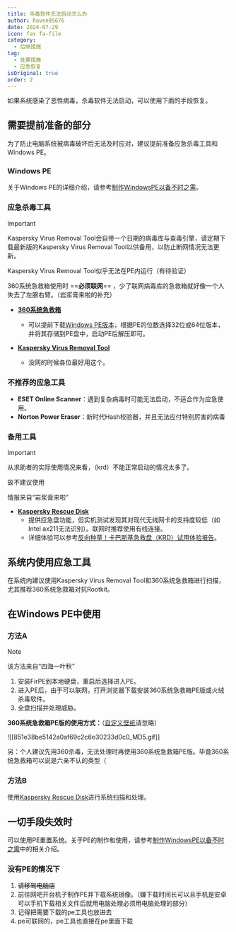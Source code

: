 ```yaml
---
title: 杀毒软件无法启动怎么办
author: Raven95676
date: 2024-07-29
icon: fas fa-file
category:
  - 后继措施
tag:
  - 处置措施
  - 应急恢复
isOriginal: true
order: 2
---
```

如果系统感染了恶性病毒，杀毒软件无法启动，可以使用下面的手段恢复。

## 需要提前准备的部分

为了防止电脑系统被病毒破坏后无法及时应对，建议提前准备应急杀毒工具和Windows PE。

### Windows PE

关于Windows PE的详细介绍，请参考[制作WindowsPE以备不时之需](https://raven95676.github.io/prevention/7_why_windows_pe.html)。

### 应急杀毒工具

> [!important]
> Kaspersky Virus Removal Tool会自带一个日期的病毒库与查毒引擎，请定期下载最新版的Kaspersky Virus Removal Tool以供备用，以防止断网情况无法更新。
>
> Kaspersky Virus Removal Tool似乎无法在PE内运行（有待验证）
>
> 360系统急救箱使用时 ==**必须联网**== ，少了联网病毒库的急救箱就好像一个人失去了左膀右臂。（岩浆膏来啦的补充）

- **[360系统急救箱](https://weishi.360.cn/jijiuxiang/)**
  - 可以提前下载[Windows PE版本](https://weishi.360.cn/jijiuxiang/guide.html)，根据PE的位数选择32位或64位版本，并将其存储到PE盘中，启动PE后解压即可。

- **[Kaspersky Virus Removal Tool](https://www.kaspersky.com/downloads/free-virus-removal-tool)**
  - 没网的时候各位最好用这个。

### 不推荐的应急工具

- **ESET Online Scanner**：遇到复杂病毒时可能无法启动，不适合作为应急使用。
- **Norton Power Eraser**：新时代Hash校验器，并且无法应付特别厉害的病毒

### 备用工具

> [!important]
> 从求助者的实际使用情况来看，（krd）不能正常启动的情况太多了。
>
> 故不建议使用
>
> 情报来自“岩浆膏来啦”

- **[Kaspersky Rescue Disk](https://www.kaspersky.com.cn/downloads/thank-you/free-rescue-disk)**
  - 提供应急盘功能，但实机测试发现其对现代无线网卡的支持度较低（如Intel ax211无法识别）。联网时推荐使用有线连接。
  - 详细体验可以参考[反向种草！卡巴斯基急救盘（KRD）试用体验报告](https://post.smzdm.com/p/a5dxn0g8/)。

## 系统内使用应急工具

在系统内建议使用Kaspersky Virus Removal Tool和360系统急救箱进行扫描，尤其推荐360系统急救箱对抗Rootkit。

## 在Windows PE中使用

### 方法A <Badge text="推荐" type="tip" />

> [!note]
> 该方法来自“四海一叶秋”

1. 安装FirPE到本地硬盘，重启后选择进入PE。
2. 进入PE后，由于可以联网，打开浏览器下载安装360系统急救箱PE版或火绒杀毒软件。
3. 全盘扫描并处理威胁。

**360系统急救箱PE版的使用方式：**（[自定义壁纸](https://www.pixiv.net/artworks/112139971)请忽略）

![[851e38be5142a0af69c2c6e30233d0c0_MD5.gif]]

另：个人建议先用360杀毒，无法处理时再使用360系统急救箱PE版。毕竟360系统急救箱可以说是六亲不认的类型（

### 方法B

使用[Kaspersky Rescue Disk](https://www.kaspersky.com.cn/downloads/thank-you/free-rescue-disk)进行系统扫描和处理。

## 一切手段失效时

可以使用PE重置系统。关于PE的制作和使用，请参考[制作WindowsPE以备不时之需](https://raven95676.github.io/prevention/7_why_windows_pe.html)中的相关介绍。

### 没有PE的情况下

1. ~~请移驾电脑店~~
2. 前往网吧开台机子制作PE并下载系统镜像。（嫌下载时间长可以且手机是安卓可以手机下载相关文件后就用电脑处理必须用电脑处理的部分）
3. 记得把需要下载的pe工具也放进去
4. pe可联网的，pe工具也直接在pe里面下载
